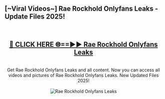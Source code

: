 <h2>[~Viral Videos~] Rae Rockhold Onlyfans Leaks - Update Files 2025!</h2>
<br>
<div align="center">
<h2><a href="https://betterlinks.top/A2PfLJ" rel="nofollow">🔴 CLICK HERE 🌐==►► Rae Rockhold Onlyfans Leaks</a></h2>
<br>
Get Rae Rockhold Onlyfans Leaks and all content. Now you can access all videos and pictures of Rae Rockhold Onlyfans Leaks. New Updated Files 2025!
<br>
<br>
<a href="https://betterlinks.top/A2PfLJ" rel="nofollow" data-target="animated-image.originalLink"><img src="https://i.ibb.co.com/WyWwxjT/player-gif2.gif" alt="Rae Rockhold Onlyfans Leaks" style="max-width: 100%; display: inline-block;" data-target="animated-image.originalImage"></a>
</div>
<br>
